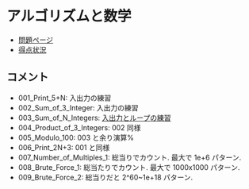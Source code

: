 # アルゴリズムと数学

- [問題ページ](https://atcoder.jp/contests/math-and-algorithm)
- [得点状況](https://atcoder.jp/contests/math-and-algorithm/score)

## コメント

- 001_Print_5+N: 入出力の練習
- 002_Sum_of_3_Integer: 入出力の練習
- 003_Sum_of_N_Integers: [入出力とループの練習](https://wakabame.hatenablog.com/entry/2019/02/24/141009)
- 004_Product_of_3_Integers: 002 同様
- 005_Modulo_100: 003 と余り演算%
- 006_Print_2N+3: 001 と同様
- 007_Number_of_Multiples_1: 総当りでカウント. 最大で 1e+6 パターン.
- 008_Brute_Force_1: 総当たりでカウント. 最大で 1000x1000 パターン.
- 009_Brute_Force_2: 総当りだと 2^60~1e+18 パターン.
